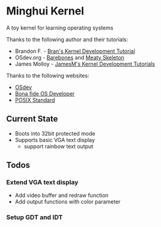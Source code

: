 # Minghui Kernel
A toy kernel for learning operating systems

Thanks to the following author and their tutorials:
* Brandon F. - [Bran's Kernel Development Tutorial](http://www.osdever.net/tutorials/view/brans-kernel-development-tutorial)
* OSdev.org - [Barebones](http://wiki.osdev.org/Bare_Bones) and [Meaty Skeleton](http://wiki.osdev.org/Meaty_Skeleton)
* James Molloy - [JamesM's Kernel Development Tutorials](http://www.jamesmolloy.co.uk/tutorial_html/index.html)

Thanks to the following websites:
* [OSdev](http://wiki.osdev.org)
* [Bona fide OS Developer](http://www.osdever.net)
* [POSIX Standard](http://pubs.opengroup.org/onlinepubs/009695399/toc.htm)

## Current State
* Boots into 32bit protected mode
* Supports basic VGA text display
	- support rainbow text output

## Todos
### Extend VGA text display
* Add video buffer and redraw function
* Add output functions with color parameter
### Setup GDT and IDT
